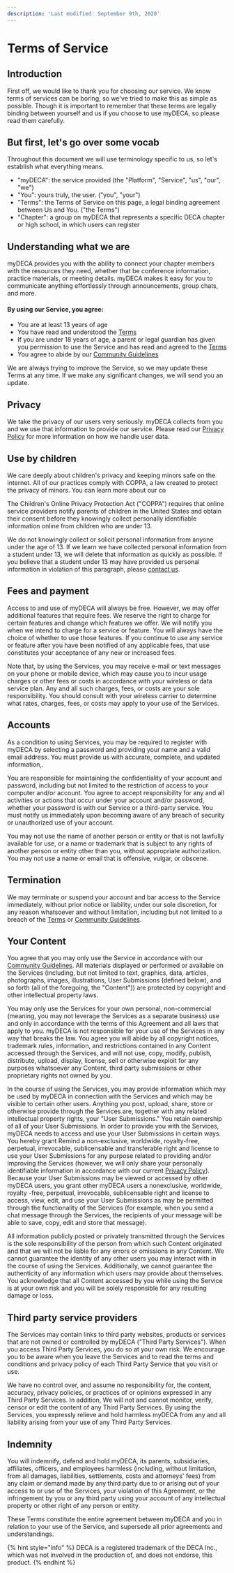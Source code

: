 ```yaml
---
description: 'Last modified: September 9th, 2020'
---
```


# Terms of Service

## Introduction

First off, we would like to thank you for choosing our service. We know terms of services can be boring, so we've tried to make this as simple as possible. Though it is important to remember that these terms are legally binding between yourself and us if you choose to use myDECA, so please read them carefully.

## But first, let's go over some vocab

Throughout this document we will use terminology specific to us, so let's establish what everything means.

* "myDECA": the service provided \(the "Platform", "Service", "us", "our", "we"\)
* "You": yours truly, the user. \("you", "your"\) 
* "Terms": the Terms of Service on this page, a legal binding agreement between Us and You. \("the Terms"\)
* "Chapter": a group on myDECA that represents a specific DECA chapter or high school, in which users can register

## Understanding what we are

myDECA provides you with the ability to connect your chapter members with the resources they need, whether that be conference information, practice materials, or meeting details. myDECA makes it easy for you to communicate anything effortlessly through announcements, group chats, and more.

#### By using our Service, you agree:

* You are at least 13 years of age
* You have read and understood the [Terms](tos.md)
* If you are under 18 years of age, a parent or legal guardian has given you permission to use the Service and has read and agreed to the [Terms](tos.md)
* You agree to abide by our [Community Guidelines](community-guidelines.md)

We are always trying to improve the Service, so we may update these Terms at any time. If we make any significant changes, we will send you an update.   

## Privacy

We take the privacy of our users very seriously. myDECA collects from you and we use that information to provide our service. Please read our [Privacy Policy](privacy.md) for more information on how we handle user data.

## Use by children

We care deeply about children's privacy and keeping minors safe on the internet. All of our practices comply with COPPA, a law created to protect the privacy of minors. You can learn more about our co 

The Children's Online Privacy Protection Act \("COPPA"\) requires that online service providers notify parents of children in the United States and obtain their consent before they knowingly collect personally identifiable information online from children who are under 13.

We do not knowingly collect or solicit personal information from anyone under the age of 13. If we learn we have collected personal information from a student under 13, we will delete that information as quickly as possible. If you believe that a student under 13 may have provided us personal information in violation of this paragraph, please [contact us](mailto:mydeca.app@gmail.com).

## Fees and payment

Access to and use of myDECA will always be free. However, we may offer additional features that require fees. We reserve the right to charge for certain features and change which features we offer. We will notify you when we intend to charge for a service or feature. You will always have the choice of whether to use those features. If you continue to use any service or feature after you have been notified of any applicable fees, that use constitutes your acceptance of any new or increased fees.

Note that, by using the Services, you may receive e-mail or text messages on your phone or mobile device, which may cause you to incur usage charges or other fees or costs in accordance with your wireless or data service plan. Any and all such charges, fees, or costs are your sole responsibility. You should consult with your wireless carrier to determine what rates, charges, fees, or costs may apply to your use of the Services. 

## Accounts

As a condition to using Services, you may be required to register with myDECA by selecting a password and providing your name and a valid email address. You must provide us with accurate, complete, and updated information,.

You are responsible for maintaining the confidentiality of your account and password, including but not limited to the restriction of access to your computer and/or account. You agree to accept responsibility for any and all activities or actions that occur under your account and/or password, whether your password is with our Service or a third-party service. You must notify us immediately upon becoming aware of any breach of security or unauthorized use of your account.

You may not use the name of another person or entity or that is not lawfully available for use, or a name or trademark that is subject to any rights of another person or entity other than you, without appropriate authorization. You may not use a name or email that is offensive, vulgar, or obscene.

## Termination

We may terminate or suspend your account and bar access to the Service immediately, without prior notice or liability, under our sole discretion, for any reason whatsoever and without limitation, including but not limited to a breach of the [Terms](tos.md) or [Community Guidelines](community-guidelines.md).

## Your Content

You agree that you may only use the Service in accordance with our [Community Guidelines](community-guidelines.md). All materials displayed or performed or available on the Services \(including, but not limited to text, graphics, data, articles, photographs, images, illustrations, User Submissions \(defined below\), and so forth \(all of the foregoing, the "Content"\)\) are protected by copyright and other intellectual property laws.

You may only use the Services for your own personal, non-commercial \(meaning, you may not leverage the Services as a separate business\) use and only in accordance with the terms of this Agreement and all laws that apply to you. myDECA is not responsible for your use of the Services in any way that breaks the law. You agree you will abide by all copyright notices, trademark rules, information, and restrictions contained in any Content accessed through the Services, and will not use, copy, modify, publish, distribute, upload, display, license, sell or otherwise exploit for any purposes whatsoever any Content, third party submissions or other proprietary rights not owned by you.

In the course of using the Services, you may provide information which may be used by myDECA in connection with the Services and which may be visible to certain other users. Anything you post, upload, share, store or otherwise provide through the Services are, together with any related intellectual property rights, your "User Submissions." You retain ownership of all of your User Submissions. In order to provide you with the Services, myDECA needs to access and use your User Submissions in certain ways. You hereby grant Remind a non-exclusive, worldwide, royalty-free, perpetual, irrevocable, sublicensable and transferable right and license to use your User Submissions for any purpose related to providing and/or improving the Services \(however, we will only share your personally identifiable information in accordance with our current [Privacy Policy](privacy.md)\). Because your User Submissions may be viewed or accessed by other myDECA users, you grant other myDECA users a nonexclusive, worldwide, royalty -free, perpetual, irrevocable, sublicensable right and license to access, view, edit, and use your User Submissions as may be permitted through the functionality of the Services \(for example, when you send a chat message through the Services, the recipients of your message will be able to save, copy, edit and store that message\).

All information publicly posted or privately transmitted through the Services is the sole responsibility of the person from which such Content originated and that we will not be liable for any errors or omissions in any Content. We cannot guarantee the identity of any other users you may interact with in the course of using the Services. Additionally, we cannot guarantee the authenticity of any information which users may provide about themselves. You acknowledge that all Content accessed by you while using the Service is at your own risk and you will be solely responsible for any resulting damage or loss.

## Third party service providers

The Services may contain links to third party websites, products or services that are not owned or controlled by myDECA \("Third Party Services"\). When you access Third Party Services, you do so at your own risk. We encourage you to be aware when you leave the Services and to read the terms and conditions and privacy policy of each Third Party Service that you visit or use.

We have no control over, and assume no responsibility for, the content, accuracy, privacy policies, or practices of or opinions expressed in any Third Party Services. In addition, We will not and cannot monitor, verify, censor or edit the content of any Third Party Services. By using the Services, you expressly relieve and hold harmless myDECA from any and all liability arising from your use of any Third Party Services. 

## Indemnity

You will indemnify, defend and hold myDECA, its parents, subsidiaries, affiliates, officers, and employees harmless \(including, without limitation, from all damages, liabilities, settlements, costs and attorneys' fees\) from any claim or demand made by any third party due to or arising out of your access to or use of the Services, your violation of this Agreement, or the infringement by you or any third party using your account of any intellectual property or other right of any person or entity.

These Terms constitute the entire agreement between myDECA and you in relation to your use of the Service, and supersede all prior agreements and understandings.

{% hint style="info" %}
DECA is a registered trademark of the DECA Inc., which was not involved in the production of, and does not endorse, this product.
{% endhint %}



